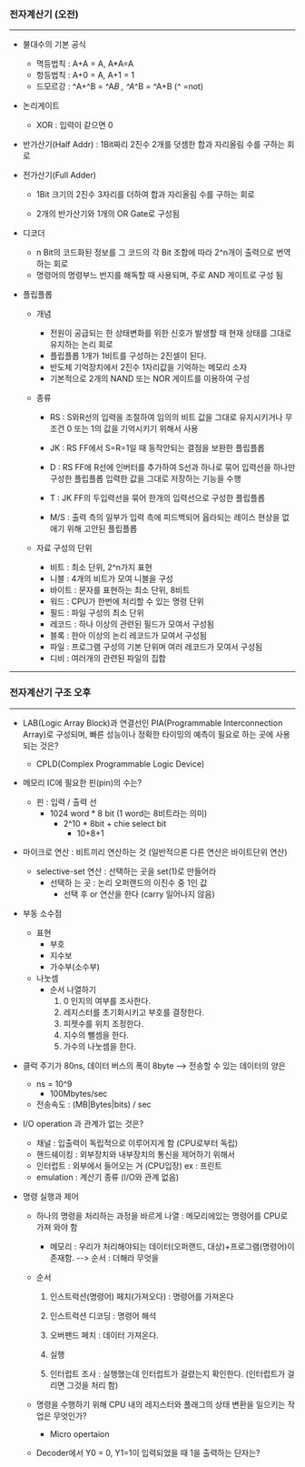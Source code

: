 ### 전자계산기 (오전)

---

* 불대수의 기본 공식
  * 멱등법칙 : A+A = A,  A*A=A
  * 항등법칙 : A+0 = A, A+1 = 1
  * 드모르강 : ^A+^B = ^A*B ,  ^A*^B = ^A+B (^ =not)

* 논리게이트

  * XOR : 입력이 같으면 0

* 반가산기(Half Addr) : 1Bit짜리 2진수 2개를 덧셈한 합과 자리올림 수를 구하는 회로

* 전가산기(Full Adder) 

  * 1Bit 크기의 2진수 3자리를 더하여 합과 자리올림 수를 구하는 회로

  * 2개의 반가산기와 1개의 OR Gate로 구성됨

* 디코더 

  * n Bit의 코드화된 정보를 그 코드의 각 Bit 조합에 따라 2^n개이 출력으로 번역하는 회로
  * 명령어의 명령부느 번지를 해독할 때 사용되며, 주로 AND 게이트로 구성 됨

* 플립플롭

  * 개념

    * 전원이 공급되는 한 상태변화를 위한 신호가 발생할 때 현재 상태를 그대로 유지하는 논리 회로
    * 플립플롭 1개가 1비트를 구성하는 2진셀이 된다.
    * 반도체 기억장치에서 2진수 1자리값을 기억하는 메모리 소자
    * 기본적으로  2개의 NAND 또는 NOR 게이트를 이용하여 구성

  * 종류

    * RS : S와R선의 입력을 조절하여 임의의 비트 값을 그대로 유지시키거나 무조건 0 또는 1의 값을 기억시키기 위해서 사용

    * JK : RS FF에서 S=R=1일 때 동작안되는 결점을 보완한 플립플롭
    * D : RS FF에 R선에 인버터를 추가하여 S선과 하나로 묶어 입력선을 하나만 구성한 플립플롭 입력한 값을 그대로 저장하는 기능을 수행
    * T : JK FF의 두입력선을 묶어 한개의 입력선으로 구성한 플립플롭
    * M/S : 출력 측의 일부가 입력 측에 피드백되어 윱라되는 레이스 현상을 없애기 위해 고안된 플립플롭

  * 자료 구성의 단위

    * 비트 : 최소 단위, 2^n가지 표현
    * 니블 : 4개의 비트가 모여 니블을 구성
    * 바이트 : 문자를 표현하는 최소 단위, 8비트
    * 워드 : CPU가 한번에 처리할 수 있는 명령 단위
    * 필드 : 파일 구성의 최소 단위
    * 레코드 : 하나 이상의 관련된 필드가 모여서 구성됨
    * 블록 : 한아 이상의 논리 레코드가 모여서 구성됨
    * 파일 : 프로그램 구성의 기본 단위며 여러 레코드가 모여서 구성됨
    * 디비 : 여러개의 관련된 파일의 집합

---

### 전자계산기 구조 오후

---

* LAB(Logic Array Block)과 연결선인 PIA(Programmable Interconnection Array)로 구성되며, 빠른 성능이나 정확한 타이밍의 예측이 필요로 하는 곳에 사용되는 것은?
  * CPLD(Complex Programmable Logic Device)

* 메모리 IC에 필요한 핀(pin)의 수는?
  * 핀 : 입력 / 출력 선
    * 1024 word * 8 bit (1 word는 8비트라는 의미)
      * 2^10 * 8bit + chie select bit
        * 10+8+1
* 마이크로 연산 :  비트끼리 연산하는 것 (일반적으론 다른 연산은 바이트단위 연산)
  * selective-set 연산 : 선택하는 곳을 set(1)로 만들어라
    * 선택하 는 곳 : 논리 오퍼랜드의 이진수 중 1인 값
      * 선택 후 or 연산을 한다 (carry 일어나지 않음)
* 부동 소수점
  * 표현
    * 부호
    * 지수보
    * 가수부(소수부)
  * 나눗셈
    * 순서 나열하기
      1. 0 인지의 여부를 조사한다.
      2. 레지스터를 초기화시키고 부호를 결정한다.
      3. 피젯수를 위치 조정한다.
      4. 지수의 뺄셈을 한다.
      5. 가수의 나눗셈을 한다.
* 클럭 주기가 80ns, 데이터 버스의 폭이 8byte --> 전송할 수 있는 데이터의 양은
  * ns = 10^9
    * 100Mbytes/sec
  * 전송속도 :  (MB|Bytes|bits) / sec

* I/O operation 과 관계가 없는 것은?

  * 채널 : 입출력이 독립적으로 이루어지게 함 (CPU로부터 독립)
  * 핸드쉐이킹 : 외부장치와 내부장치의 통신을 제어하기 위해서
  * 인터럽트 : 외부에서 들어오는 거 (CPU입장) ex : 프린트
  * emulation : 계산기 종류 (I/O와 관계 없음)

* 명령 실행과 제어

  * 하나의 명령을 처리하는 과정을 바르게 나열 : 메모리에있는 명령어를 CPU로 가져 와야 함

    * 메모리 : 우리가 처리해야되는 데이터(오퍼랜드, 대상)+프로그램(명령어)이 존재함. --> 순서 : 더해라 무엇을

  * 순서

    1. 인스트럭션(명령어) 페치(가져오다) : 명령어를 가져온다 

    2. 인스트럭션 디코딩 : 명령어 해석
    3. 오버팬드 페치 : 데이터 가져온다.
    4. 실행
    5. 인터럽트 조사 : 실행했는데 인터럽트가 걸렸는지 확인한다. (인터럽트가 걸리면 그것을 처리 함)

  * 명령을 수행하기 위해 CPU 내의 레지스터와 플래그의 상태 변환을 일으키는 작업은 무엇인가?

    * Micro opertaion

  * Decoder에서 Y0 = 0, Y1=1이 입력되었을 때 1을 출력하는 단자는?


